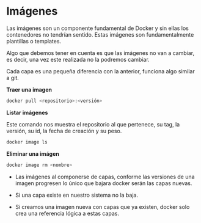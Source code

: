 # Imágenes



Las imágenes son un componente fundamental de Docker y sin ellas los contenedores no tendrían sentido. Estas imágenes son fundamentalmente plantillas o templates.

Algo que debemos tener en cuenta es que las imágenes no van a cambiar, es decir, una vez este realizada no la podremos cambiar.

Cada capa es una pequeña diferencia con la anterior, funciona algo similar a git.

**Traer una imagen**

```bash
docker pull <repositorio>:<versión>
```

**Listar imágenes**

Este comando nos muestra el repositorio al que pertenece, su tag, la versión, su id, la fecha de creación y su peso.

```bash
docker image ls
```

**Eliminar una imágen**

```bash
docker image rm <nombre>
```

- Las imágenes al componerse de capas, conforme las versiones de una imagen progresen lo único que bajara docker serán las capas nuevas.
   
- Si una capa existe en nuestro sistema no la baja.
   
- Si creamos una imagen nueva con capas que ya existen, docker solo crea una referencia lógica a estas capas.

 
